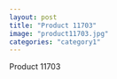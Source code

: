 ```yaml
---
layout: post
title: "Product 11703"
image: "product11703.jpg"
categories: "category1"
---
```

Product 11703
